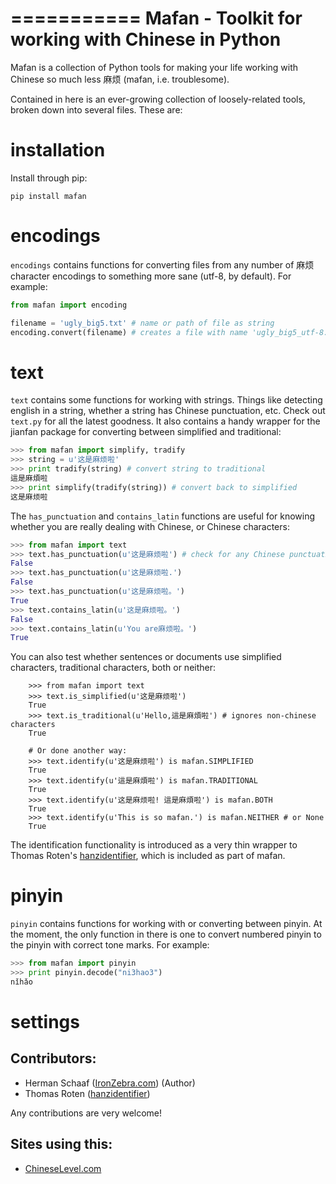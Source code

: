 ===========
Mafan - Toolkit for working with Chinese in Python
===========

Mafan is a collection of Python tools for making your life working with Chinese so much less 麻烦 (mafan, i.e. troublesome). 

Contained in here is an ever-growing collection of loosely-related tools, broken down into several files. These are:

installation
===========

Install through pip:

    pip install mafan

encodings
===========

`encodings` contains functions for converting files from any number of 麻烦 character encodings to something more sane (utf-8, by default). For example:

```python
from mafan import encoding

filename = 'ugly_big5.txt' # name or path of file as string
encoding.convert(filename) # creates a file with name 'ugly_big5_utf-8.txt' in glorious utf-8 encoding
```


text
===========

`text` contains some functions for working with strings. Things like detecting english in a string, whether a string has Chinese punctuation, etc. Check out `text.py` for all the latest goodness. It also contains a handy wrapper for the jianfan package for converting between simplified and traditional:

```python
>>> from mafan import simplify, tradify
>>> string = u'这是麻烦啦'
>>> print tradify(string) # convert string to traditional
這是麻煩啦
>>> print simplify(tradify(string)) # convert back to simplified
这是麻烦啦
```

The `has_punctuation` and `contains_latin` functions are useful for knowing whether you are really dealing with Chinese, or Chinese characters:

```python
>>> from mafan import text
>>> text.has_punctuation(u'这是麻烦啦') # check for any Chinese punctuation (full-stops, commas, quotation marks, etc)
False
>>> text.has_punctuation(u'这是麻烦啦.')
False
>>> text.has_punctuation(u'这是麻烦啦。')
True
>>> text.contains_latin(u'这是麻烦啦。')
False
>>> text.contains_latin(u'You are麻烦啦。')
True
```

You can also test whether sentences or documents use simplified characters, traditional characters, both or neither:

```>>> import mafan
    >>> from mafan import text
    >>> text.is_simplified(u'这是麻烦啦')
    True
    >>> text.is_traditional(u'Hello,這是麻煩啦') # ignores non-chinese characters
    True

    # Or done another way:
    >>> text.identify(u'这是麻烦啦') is mafan.SIMPLIFIED
    True
    >>> text.identify(u'這是麻煩啦') is mafan.TRADITIONAL
    True
    >>> text.identify(u'这是麻烦啦! 這是麻煩啦') is mafan.BOTH
    True
    >>> text.identify(u'This is so mafan.') is mafan.NEITHER # or None
    True
```

The identification functionality is introduced as a very thin wrapper to Thomas Roten's [hanzidentifier](https://github.com/tsroten/hanzidentifier), which is included as part of mafan.

pinyin
===========

`pinyin` contains functions for working with or converting between pinyin. At the moment, the only function in there is one to convert numbered pinyin to the pinyin with correct tone marks. For example:

```python
>>> from mafan import pinyin
>>> print pinyin.decode("ni3hao3")
nǐhǎo
```

settings
===========

Contributors:
-----------
 * Herman Schaaf ([IronZebra.com](http://www.ironzebra.com)) (Author)
 * Thomas Roten ([hanzidentifier](https://github.com/tsroten/))

Any contributions are very welcome! 


Sites using this:
-----------
 * [ChineseLevel.com](http://www.ChineseLevel.com)
